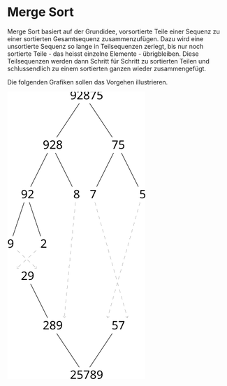 # Merge Sort

Merge Sort basiert auf der Grundidee, vorsortierte Teile einer Sequenz zu einer
sortierten Gesamtsequenz zusammenzufügen. Dazu wird eine unsortierte Sequenz so
lange in Teilsequenzen zerlegt, bis nur noch sortierte Teile - das heisst
einzelne Elemente - übrigbleiben. Diese Teilsequenzen werden dann Schritt für
Schritt zu sortierten Teilen und schlussendlich zu einem sortierten ganzen
wieder zusammengefügt.

Die folgenden Grafiken sollen das Vorgehen illustrieren.

![](schema.svg)
